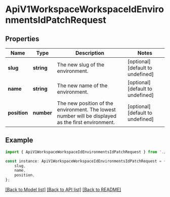 # ApiV1WorkspaceWorkspaceIdEnvironmentsIdPatchRequest


## Properties

Name | Type | Description | Notes
------------ | ------------- | ------------- | -------------
**slug** | **string** | The new slug of the environment. | [optional] [default to undefined]
**name** | **string** | The new name of the environment. | [optional] [default to undefined]
**position** | **number** | The new position of the environment. The lowest number will be displayed as the first environment. | [optional] [default to undefined]

## Example

```typescript
import { ApiV1WorkspaceWorkspaceIdEnvironmentsIdPatchRequest } from './api';

const instance: ApiV1WorkspaceWorkspaceIdEnvironmentsIdPatchRequest = {
    slug,
    name,
    position,
};
```

[[Back to Model list]](../README.md#documentation-for-models) [[Back to API list]](../README.md#documentation-for-api-endpoints) [[Back to README]](../README.md)
